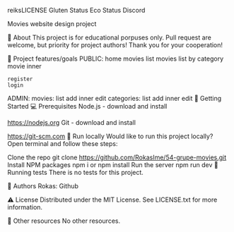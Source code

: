 reiksLICENSE Gluten Status Eco Status Discord

Movies
website design project

🌟 About
This project is for educational porpuses only. Pull request are welcome, but priority for project authors! Thank you for your cooperation!

🎯 Project features/goals
PUBLIC:
home
movies list
movies list by category
movie inner

    register
    login

ADMIN:
movies:
list
add
inner
edit
categories:
list
add
inner
edit
🧰 Getting Started
💻 Prerequisites
Node.js - download and install

https://nodejs.org
Git - download and install

https://git-scm.com
🏃 Run locally
Would like to run this project locally? Open terminal and follow these steps:

Clone the repo
git clone https://github.com/RokasIme/54-grupe-movies.git
Install NPM packages
npm i
or
npm install
Run the server
npm run dev
🧪 Running tests
There is no tests for this project.

🎅 Authors
Rokas: Github

⚠️ License
Distributed under the MIT License. See LICENSE.txt for more information.

🔗 Other resources
No other resources.
